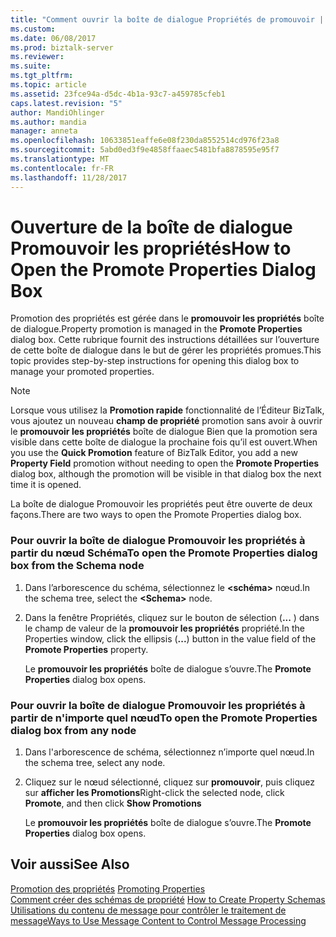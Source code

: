 ```yaml
---
title: "Comment ouvrir la boîte de dialogue Propriétés de promouvoir | Documents Microsoft"
ms.custom: 
ms.date: 06/08/2017
ms.prod: biztalk-server
ms.reviewer: 
ms.suite: 
ms.tgt_pltfrm: 
ms.topic: article
ms.assetid: 23fce94a-d5dc-4b1a-93c7-a459785cfeb1
caps.latest.revision: "5"
author: MandiOhlinger
ms.author: mandia
manager: anneta
ms.openlocfilehash: 10633851eaffe6e08f230da8552514cd976f23a8
ms.sourcegitcommit: 5abd0ed3f9e4858ffaaec5481bfa8878595e95f7
ms.translationtype: MT
ms.contentlocale: fr-FR
ms.lasthandoff: 11/28/2017
---
```

# <a name="how-to-open-the-promote-properties-dialog-box"></a><span data-ttu-id="8fc7d-102">Ouverture de la boîte de dialogue Promouvoir les propriétés</span><span class="sxs-lookup"><span data-stu-id="8fc7d-102">How to Open the Promote Properties Dialog Box</span></span>
<span data-ttu-id="8fc7d-103">Promotion des propriétés est gérée dans le **promouvoir les propriétés** boîte de dialogue.</span><span class="sxs-lookup"><span data-stu-id="8fc7d-103">Property promotion is managed in the **Promote Properties** dialog box.</span></span> <span data-ttu-id="8fc7d-104">Cette rubrique fournit des instructions détaillées sur l’ouverture de cette boîte de dialogue dans le but de gérer les propriétés promues.</span><span class="sxs-lookup"><span data-stu-id="8fc7d-104">This topic provides step-by-step instructions for opening this dialog box to manage your promoted properties.</span></span>  
  
> [!NOTE]
>  <span data-ttu-id="8fc7d-105">Lorsque vous utilisez la **Promotion rapide** fonctionnalité de l’Éditeur BizTalk, vous ajoutez un nouveau **champ de propriété** promotion sans avoir à ouvrir le **promouvoir les propriétés** boîte de dialogue Bien que la promotion sera visible dans cette boîte de dialogue la prochaine fois qu’il est ouvert.</span><span class="sxs-lookup"><span data-stu-id="8fc7d-105">When you use the **Quick Promotion** feature of BizTalk Editor, you add a new **Property Field** promotion without needing to open the **Promote Properties** dialog box, although the promotion will be visible in that dialog box the next time it is opened.</span></span>  
  
 <span data-ttu-id="8fc7d-106">La boîte de dialogue Promouvoir les propriétés peut être ouverte de deux façons.</span><span class="sxs-lookup"><span data-stu-id="8fc7d-106">There are two ways to open the Promote Properties dialog box.</span></span>  
  
### <a name="to-open-the-promote-properties-dialog-box-from-the-schema-node"></a><span data-ttu-id="8fc7d-107">Pour ouvrir la boîte de dialogue Promouvoir les propriétés à partir du nœud Schéma</span><span class="sxs-lookup"><span data-stu-id="8fc7d-107">To open the Promote Properties dialog box from the Schema node</span></span>  
  
1.  <span data-ttu-id="8fc7d-108">Dans l’arborescence du schéma, sélectionnez le  **\<schéma\>**  nœud.</span><span class="sxs-lookup"><span data-stu-id="8fc7d-108">In the schema tree, select the **\<Schema\>** node.</span></span>  
  
2.  <span data-ttu-id="8fc7d-109">Dans la fenêtre Propriétés, cliquez sur le bouton de sélection (**...** ) dans le champ de valeur de la **promouvoir les propriétés** propriété.</span><span class="sxs-lookup"><span data-stu-id="8fc7d-109">In the Properties window, click the ellipsis (**...**) button in the value field of the **Promote Properties** property.</span></span>  
  
     <span data-ttu-id="8fc7d-110">Le **promouvoir les propriétés** boîte de dialogue s’ouvre.</span><span class="sxs-lookup"><span data-stu-id="8fc7d-110">The **Promote Properties** dialog box opens.</span></span>  
  
### <a name="to-open-the-promote-properties-dialog-box-from-any-node"></a><span data-ttu-id="8fc7d-111">Pour ouvrir la boîte de dialogue Promouvoir les propriétés à partir de n'importe quel nœud</span><span class="sxs-lookup"><span data-stu-id="8fc7d-111">To open the Promote Properties dialog box from any node</span></span>  
  
1.  <span data-ttu-id="8fc7d-112">Dans l'arborescence de schéma, sélectionnez n’importe quel nœud.</span><span class="sxs-lookup"><span data-stu-id="8fc7d-112">In the schema tree, select any node.</span></span>  
  
2.  <span data-ttu-id="8fc7d-113">Cliquez sur le nœud sélectionné, cliquez sur **promouvoir**, puis cliquez sur **afficher les Promotions**</span><span class="sxs-lookup"><span data-stu-id="8fc7d-113">Right-click the selected node, click **Promote**, and then click **Show Promotions**</span></span>  
  
     <span data-ttu-id="8fc7d-114">Le **promouvoir les propriétés** boîte de dialogue s’ouvre.</span><span class="sxs-lookup"><span data-stu-id="8fc7d-114">The **Promote Properties** dialog box opens.</span></span>  
  
## <a name="see-also"></a><span data-ttu-id="8fc7d-115">Voir aussi</span><span class="sxs-lookup"><span data-stu-id="8fc7d-115">See Also</span></span>  
 <span data-ttu-id="8fc7d-116">[Promotion des propriétés](../core/promoting-properties.md) </span><span class="sxs-lookup"><span data-stu-id="8fc7d-116">[Promoting Properties](../core/promoting-properties.md) </span></span>  
 <span data-ttu-id="8fc7d-117">[Comment créer des schémas de propriété](../core/how-to-create-property-schemas.md) </span><span class="sxs-lookup"><span data-stu-id="8fc7d-117">[How to Create Property Schemas](../core/how-to-create-property-schemas.md) </span></span>  
 [<span data-ttu-id="8fc7d-118">Utilisations du contenu de message pour contrôler le traitement de message</span><span class="sxs-lookup"><span data-stu-id="8fc7d-118">Ways to Use Message Content to Control Message Processing</span></span>](../core/ways-to-use-message-content-to-control-message-processing.md)